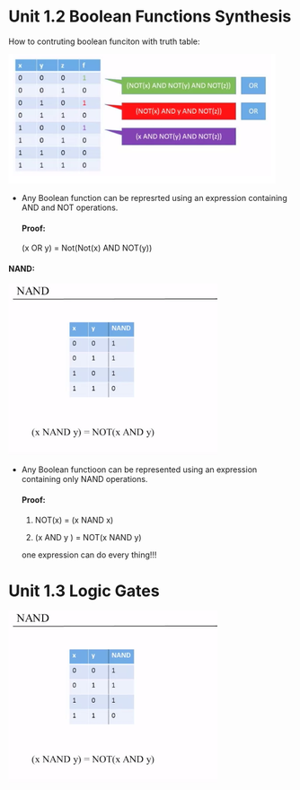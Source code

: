 # Unit 1.2 Boolean Functions Synthesis

How to contruting boolean funciton with truth table:

![How to contruting boolean funciton with truth table](https://github.com/GodStick233/StudyNote/raw/master/Build-a-computer/img/2.png)



- Any Boolean function can be represrted using an expression containing AND and NOT operations.
  
  #### Proof:
  
  (x OR y) = Not(Not(x) AND NOT(y))



#### NAND:

![](https://github.com/GodStick233/StudyNote/raw/master/Build-a-computer/img/3.png)



- Any Boolean functioon can be represented using an expression containing only NAND operations.
  
  #### Proof:
  
  1) NOT(x) = (x NAND x)
  
  2) (x AND y ) = NOT(x NAND y)
  
  one expression can do every thing!!!



# Unit 1.3 Logic Gates

![](https://github.com/GodStick233/StudyNote/raw/master/Build-a-computer/img/3.png)
